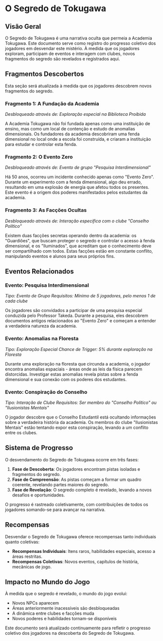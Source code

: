 # O Segredo de Tokugawa

## Visão Geral

O Segredo de Tokugawa é uma narrativa oculta que permeia a Academia Tokugawa. Este documento serve como registro do progresso coletivo dos jogadores em desvendar este mistério. À medida que os jogadores exploram, participam de eventos e interagem com clubes, novos fragmentos do segredo são revelados e registrados aqui.

## Fragmentos Descobertos

Esta seção será atualizada à medida que os jogadores descobrem novos fragmentos do segredo.

### Fragmento 1: A Fundação da Academia
*Desbloqueado através de: Exploração especial na Biblioteca Proibida*

A Academia Tokugawa não foi fundada apenas como uma instituição de ensino, mas como um local de contenção e estudo de anomalias dimensionais. Os fundadores da academia descobriram uma fenda dimensional no local onde a escola foi construída, e criaram a instituição para estudar e controlar esta fenda.

### Fragmento 2: O Evento Zero
*Desbloqueado através de: Evento de grupo "Pesquisa Interdimensional"*

Há 50 anos, ocorreu um incidente conhecido apenas como "Evento Zero". Durante um experimento com a fenda dimensional, algo deu errado, resultando em uma explosão de energia que afetou todos os presentes. Este evento é a origem dos poderes manifestados pelos estudantes da academia.

### Fragmento 3: As Facções Ocultas
*Desbloqueado através de: Interação específica com o clube "Conselho Político"*

Existem duas facções secretas operando dentro da academia: os "Guardiões", que buscam proteger o segredo e controlar o acesso à fenda dimensional, e os "Iluminados", que acreditam que o conhecimento deve ser compartilhado com todos. Estas facções estão em constante conflito, manipulando eventos e alunos para seus próprios fins.

## Eventos Relacionados

### Evento: Pesquisa Interdimensional
*Tipo: Evento de Grupo*
*Requisitos: Mínimo de 5 jogadores, pelo menos 1 de cada clube*

Os jogadores são convidados a participar de uma pesquisa especial conduzida pelo Professor Takeda. Durante a pesquisa, eles descobrem documentos antigos relacionados ao "Evento Zero" e começam a entender a verdadeira natureza da academia.

### Evento: Anomalias na Floresta
*Tipo: Exploração Especial*
*Chance de Trigger: 5% durante exploração na Floresta*

Durante uma exploração na floresta que circunda a academia, o jogador encontra anomalias espaciais - áreas onde as leis da física parecem distorcidas. Investigar estas anomalias revela pistas sobre a fenda dimensional e sua conexão com os poderes dos estudantes.

### Evento: Conspiração do Conselho
*Tipo: Interação de Clube*
*Requisitos: Ser membro do "Conselho Político" ou "Ilusionistas Mentais"*

O jogador descobre que o Conselho Estudantil está ocultando informações sobre a verdadeira história da academia. Os membros do clube "Ilusionistas Mentais" estão tentando expor esta conspiração, levando a um conflito entre os clubes.

## Sistema de Progresso

O desvendamento do Segredo de Tokugawa ocorre em três fases:

1. **Fase de Descoberta**: Os jogadores encontram pistas isoladas e fragmentos do segredo.
2. **Fase de Compreensão**: As pistas começam a formar um quadro coerente, revelando partes maiores do segredo.
3. **Fase de Revelação**: O segredo completo é revelado, levando a novos desafios e oportunidades.

O progresso é rastreado coletivamente, com contribuições de todos os jogadores somando-se para avançar na narrativa.

## Recompensas

Desvendar o Segredo de Tokugawa oferece recompensas tanto individuais quanto coletivas:

- **Recompensas Individuais**: Itens raros, habilidades especiais, acesso a áreas restritas.
- **Recompensas Coletivas**: Novos eventos, capítulos de história, mecânicas de jogo.

## Impacto no Mundo do Jogo

À medida que o segredo é revelado, o mundo do jogo evolui:

- Novos NPCs aparecem
- Áreas anteriormente inacessíveis são desbloqueadas
- A dinâmica entre clubes e facções muda
- Novos poderes e habilidades tornam-se disponíveis

Este documento será atualizado continuamente para refletir o progresso coletivo dos jogadores na descoberta do Segredo de Tokugawa.